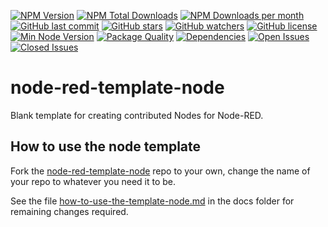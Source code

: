 [![NPM Version](https://img.shields.io/npm/v/node-red-template-node.svg)](https://www.npmjs.com/package/node-red-template-node)
[![NPM Total Downloads](https://img.shields.io/npm/dt/node-red-template-node.svg)](https://www.npmjs.com/package/node-red-template-node)
[![NPM Downloads per month](https://img.shields.io/npm/dm/node-red-template-node.svg)](https://www.npmjs.com/package/node-red-template-node)
[![GitHub last commit](https://img.shields.io/github/last-commit/totallyinformation/node-red-template-node.svg)](https://github.com/TotallyInformation/node-red-template-node)
[![GitHub stars](https://img.shields.io/github/stars/TotallyInformation/node-red-template-node.svg)](https://github.com/TotallyInformation/node-red-template-node/watchers)
[![GitHub watchers](https://img.shields.io/github/watchers/TotallyInformation/node-red-template-node.svg)](https://github.com/TotallyInformation/node-red-template-node/stargazers)
[![GitHub license](https://img.shields.io/github/license/TotallyInformation/node-red-template-node.svg)](https://github.com/TotallyInformation/node-red-template-node/blob/master/LICENSE)
[![Min Node Version](https://img.shields.io/node/v/node-red-template-node.svg)](https://www.npmjs.com/package/node-red-template-node)
[![Package Quality](http://npm.packagequality.com/shield/node-red-template-node.png)](http://packagequality.com/#?package=node-red-template-node)
[![Dependencies](https://img.shields.io/david/TotallyInformation/node-red-template-node.svg)](https://github.com/TotallyInformation/node-red-template-node)
[![Open Issues](https://img.shields.io/github/issues-raw/TotallyInformation/node-red-template-node.svg)](https://github.com/TotallyInformation/node-red-template-node/issues)
[![Closed Issues](https://img.shields.io/github/issues-closed-raw/TotallyInformation/node-red-template-node.svg)](https://github.com/TotallyInformation/node-red-template-node/issues?q=is%3Aissue+is%3Aclosed)

# node-red-template-node

Blank template for creating contributed Nodes for Node-RED.

## How to use the node template

Fork the [node-red-template-node](https://github.com/TotallyInformation/node-red-template-node) repo to your own, change the name of your repo to whatever you need it to be.

See the file [how-to-use-the-template-node.md](docs/how-to-use-the-template-node.md) in the docs folder for remaining changes required.
